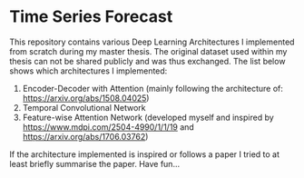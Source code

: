 # Time Series Forecast
This repository contains various Deep Learning Architectures I implemented from scratch during my master thesis. The original dataset used within my thesis can not be shared publicly and was thus exchanged. The list below shows which architectures I implemented:

1) Encoder-Decoder with Attention (mainly following the architecture of: https://arxiv.org/abs/1508.04025)
2) Temporal Convolutional Network
3) Feature-wise Attention Network (developed myself and inspired by https://www.mdpi.com/2504-4990/1/1/19 and https://arxiv.org/abs/1706.03762)


If the architecture implemented is inspired or follows a paper I tried to at least briefly summarise the paper.
Have fun...
